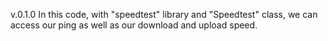 v.0.1.0 
In this code, with "speedtest" library and "Speedtest" class, we can access our ping as well as our download and upload speed.

